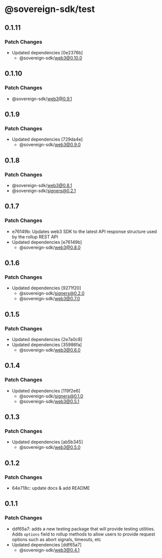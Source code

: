# @sovereign-sdk/test

## 0.1.11

### Patch Changes

- Updated dependencies [0e2376b]
  - @sovereign-sdk/web3@0.10.0

## 0.1.10

### Patch Changes

- @sovereign-sdk/web3@0.9.1

## 0.1.9

### Patch Changes

- Updated dependencies [729da4e]
  - @sovereign-sdk/web3@0.9.0

## 0.1.8

### Patch Changes

- @sovereign-sdk/web3@0.8.1
- @sovereign-sdk/signers@0.2.1

## 0.1.7

### Patch Changes

- e76149b: Updates web3 SDK to the latest API response structure used by the rollup REST API
- Updated dependencies [e76149b]
  - @sovereign-sdk/web3@0.8.0

## 0.1.6

### Patch Changes

- Updated dependencies [9271f20]
  - @sovereign-sdk/signers@0.2.0
  - @sovereign-sdk/web3@0.7.0

## 0.1.5

### Patch Changes

- Updated dependencies [2e7a0c8]
- Updated dependencies [35986fa]
  - @sovereign-sdk/web3@0.6.0

## 0.1.4

### Patch Changes

- Updated dependencies [119f2e6]
  - @sovereign-sdk/signers@0.1.0
  - @sovereign-sdk/web3@0.5.1

## 0.1.3

### Patch Changes

- Updated dependencies [ab5b345]
  - @sovereign-sdk/web3@0.5.0

## 0.1.2

### Patch Changes

- 64e718c: update docs & add README

## 0.1.1

### Patch Changes

- ddf65a7: adds a new testing package that will provide testing utilities. Adds `options` field to rollup methods to allow users to provide request options such as abort signals, timeouts, etc
- Updated dependencies [ddf65a7]
  - @sovereign-sdk/web3@0.4.1

